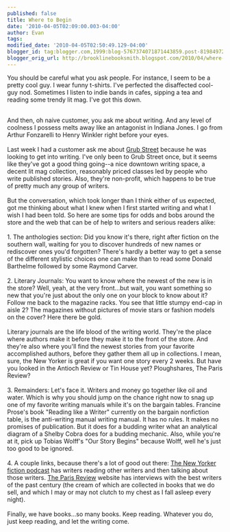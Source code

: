 ```yaml
---
published: false
title: Where to Begin
date: '2010-04-05T02:09:00.003-04:00'
author: Evan
tags: 
modified_date: '2010-04-05T02:50:49.129-04:00'
blogger_id: tag:blogger.com,1999:blog-5767374071871443859.post-8198497203691396218
blogger_orig_url: http://brooklinebooksmith.blogspot.com/2010/04/where-to-begin.html
---
```


You should be careful what you ask people. For instance, I seem to be a pretty cool guy. I wear funny t-shirts. I've perfected the disaffected cool-guy nod. Sometimes I listen to indie bands in cafes, sipping a tea and reading some trendy lit mag. I've got this down.<div><br /></div><div>And then, oh naive customer, you ask me about writing. And any level of coolness I possess melts away like an antagonist in Indiana Jones. I go from Arthur Fonzarelli to Henry Winkler right before your eyes.<br /><br /></div><div>Last week I had a customer ask me about <a href="http://www.grubstreet.org/">Grub Street</a> because he was looking to get into writing. I've only been to Grub Street once, but it seems like they've got a good thing going--a nice downtown writing space, a decent lit mag collection, reasonably priced classes led by people who write published stories. Also, they're non-profit, which happens to be true of pretty much any group of writers. </div><div><br /></div><div>But the conversation, which took longer than I think either of us expected, got me thinking about what I knew when I first started writing and what I wish I had been told. So here are some tips for odds and bobs around the store and the web that can be of help to writers and serious readers alike:<br /><br />1. The anthologies section: Did you know it's there, right after fiction on the southern wall, waiting for you to discover hundreds of new names or rediscover ones you'd forgotten? There's hardly a better way to get a sense of the different stylistic choices one can make than to read some Donald Barthelme followed by some Raymond Carver.</div><div><br /></div><div>2. Literary Journals: You want to know where the newest of the new is in the store? Well, yeah, at the very front...but wait, you want something so new that you're just about the only one on your block to know about it? Follow me back to the magazine racks. You see that little stumpy end-cap in aisle 2? The magazines without pictures of movie stars or fashion models on the cover? Here there be gold. </div><div><br /></div><div>Literary journals are the life blood of the writing world. They're the place where authors make it before they make it to the front of the store. And they're also where you'll find the newest stories from your favorite accomplished authors, before they gather them all up in collections. I mean, sure, the New Yorker is great if you want one story every 2 weeks. But have you looked in the Antioch Review or Tin House yet? Ploughshares, The Paris Review?<br /><br /></div><div>3. Remainders: Let's face it. Writers and money go together like oil and water. Which is why you should jump on the chance right now to snag up one of my favorite writing manuals while it's on the bargain tables. Francine Prose's book "Reading like a Writer" currently on the bargain nonfiction table, is the anti-writing manual writing manual. It has no rules. It makes no promises of publication. But it does for a budding writer what an analytical diagram of a Shelby Cobra does for a budding mechanic. Also, while you're at it, pick up Tobias Wolff's "Our Story Begins" because Wolff, well he's just too good to be ignored.</div><div><br /></div><div>4. A couple links, because there's a lot of good out there: <a href="http://www.newyorker.com/online/podcasts/fiction">The New Yorker fiction podcast</a> has writers reading other writers and then talking about those writers. <a href="http://www.parisreview.com/">The Paris Review</a> website has interviews with the best writers of the past century (the cream of which are collected in books that we do sell, and which I may or may not clutch to my chest as I fall asleep every night).</div><div><br /></div><div>Finally, we have books...so many books. Keep reading. Whatever you do, just keep reading, and let the writing come.</div>